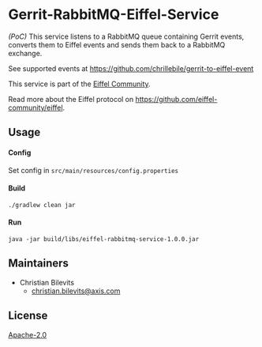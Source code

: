 # Gerrit-RabbitMQ-Eiffel-Service

*(PoC)* This service listens to a RabbitMQ queue containing Gerrit events, converts them to Eiffel events and sends them back to a RabbitMQ exchange.

See supported events at https://github.com/chrillebile/gerrit-to-eiffel-event

This service is part of the [Eiffel Community](https://eiffel-community.github.io/).

Read more about the Eiffel protocol on https://github.com/eiffel-community/eiffel.

## Usage
#### Config
Set config in `src/main/resources/config.properties` 
#### Build
`./gradlew clean jar`
#### Run
`java -jar build/libs/eiffel-rabbitmq-service-1.0.0.jar`

## Maintainers
 * Christian Bilevits
    - <christian.bilevits@axis.com>

## License
[Apache-2.0](LICENSE)

